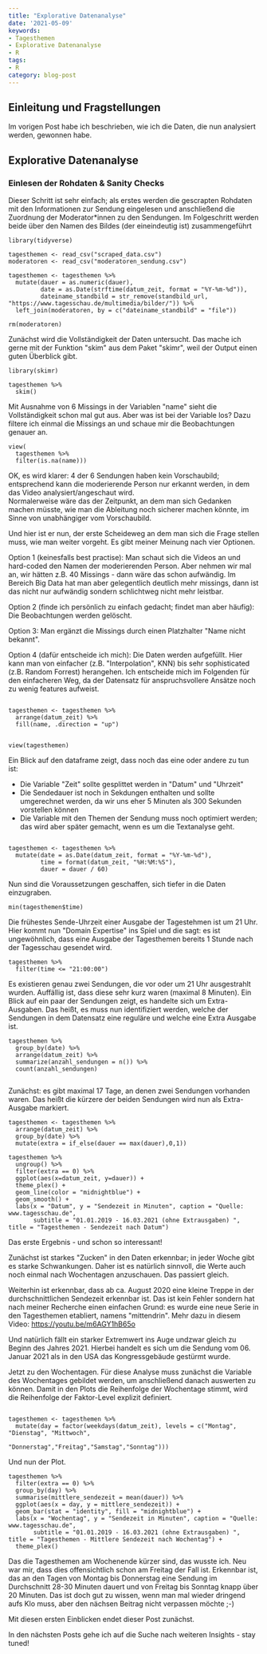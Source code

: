 ```yaml
---
title: "Explorative Datenanalyse"
date: '2021-05-09'
keywords:
- Tagesthemen
- Explorative Datenanalyse
- R
tags:
- R
category: blog-post
---
```


## Einleitung und Fragstellungen

Im vorigen Post habe ich beschrieben, wie ich die Daten, die nun analysiert werden, gewonnen habe.


## Explorative Datenanalyse

### Einlesen der Rohdaten & Sanity Checks

Dieser Schritt ist sehr einfach; als erstes werden die gescrapten Rohdaten mit den Informationen zur Sendung eingelesen und anschließend die Zuordnung der Moderator*innen zu den Sendungen. Im Folgeschritt werden beide über den Namen des Bildes (der eineindeutig ist) zusammengeführt

```{r}
library(tidyverse)

tagesthemen <- read_csv("scraped_data.csv")
moderatoren <- read_csv("moderatoren_sendung.csv")

tagesthemen <- tagesthemen %>% 
  mutate(dauer = as.numeric(dauer),
         date = as.Date(strftime(datum_zeit, format = "%Y-%m-%d")),
         dateiname_standbild = str_remove(standbild_url, "https://www.tagesschau.de/multimedia/bilder/")) %>% 
  left_join(moderatoren, by = c("dateiname_standbild" = "file"))

rm(moderatoren)

```

Zunächst wird die Vollständigkeit der Daten untersucht. Das mache ich gerne mit der Funktion "skim" aus dem Paket "skimr", weil der Output einen guten Überblick gibt.

```{r}
library(skimr)

tagesthemen %>% 
  skim()
```
Mit Ausnahme von 6 Missings in der Variablen "name" sieht die Vollständigkeit schon mal gut aus.
Aber was ist bei der Variable los? Dazu filtere ich einmal die Missings an und schaue mir die Beobachtungen genauer an.

```{r}
view( 
  tagesthemen %>% 
  filter(is.na(name)))
```

OK, es wird klarer: 4 der 6 Sendungen haben kein Vorschaubild; entsprechend kann die moderierende Person nur erkannt werden, in dem das Video analysiert/angeschaut wird.  
Normalerweise wäre das der Zeitpunkt, an dem man sich Gedanken machen müsste, wie man die Ableitung noch sicherer machen könnte, im Sinne von unabhängiger vom Vorschaubild. 

Und hier ist er nun, der erste Scheideweg an dem man sich die Frage stellen muss, wie man weiter vorgeht.
Es gibt meiner Meinung nach vier Optionen. 

Option 1 (keinesfalls best practise): Man schaut sich die Videos an und hard-coded den Namen der moderierenden Person. Aber nehmen wir mal an, wir hätten z.B. 40 Missings - dann wäre das schon aufwändig.
Im Bereich Big Data hat man aber gelegentlich deutlich mehr missings, dann ist das nicht nur aufwändig sondern schlichtweg nicht mehr leistbar.

Option 2 (finde ich persönlich zu einfach gedacht; findet man aber häufig): Die Beobachtungen werden gelöscht.

Option 3: Man ergänzt die Missings durch einen Platzhalter "Name nicht bekannt".

Option 4 (dafür entscheide ich mich): Die Daten werden aufgefüllt. Hier kann man von einfacher (z.B. "Interpolation", KNN) bis sehr sophisticated (z.B. Random Forrest) herangehen. Ich entscheide mich im Folgenden für den einfacheren Weg, da der Datensatz für anspruchsvollere Ansätze noch zu wenig features aufweist.


```{r}

tagesthemen <- tagesthemen %>% 
  arrange(datum_zeit) %>% 
  fill(name, .direction = "up")


view(tagesthemen)

```

Ein Blick auf den dataframe zeigt, dass noch das eine oder andere zu tun ist:

- Die Variable "Zeit" sollte gesplittet werden in "Datum" und "Uhrzeit"
- Die Sendedauer ist noch in Sekdungen enthalten und sollte umgerechnet werden, da wir uns eher 5 Minuten als 300 Sekunden vorstellen können
- Die Variable mit den Themen der Sendung muss noch optimiert werden; das wird aber später gemacht, wenn es um die Textanalyse geht.

```{r}

tagesthemen <- tagesthemen %>% 
  mutate(date = as.Date(datum_zeit, format = "%Y-%m-%d"),
         time = format(datum_zeit, "%H:%M:%S"),
         dauer = dauer / 60)
```

Nun sind die Voraussetzungen geschaffen, sich tiefer in die Daten einzugraben.

```{r}
min(tagesthemen$time)
```

Die frühestes Sende-Uhrzeit einer Ausgabe der Tagestehmen ist um 21 Uhr.
Hier kommt nun "Domain Expertise" ins Spiel und die sagt: es ist ungewöhnlich, dass eine Ausgabe der Tagesthemen bereits 1 Stunde nach der Tagesschau gesendet wird. 

```{r}
tagesthemen %>% 
  filter(time <= "21:00:00")

```

Es existieren genau zwei Sendungen, die vor oder um 21 Uhr ausgestrahlt wurden. 
Auffällig ist, dass diese sehr kurz waren (maximal 8 Minuten). Ein Blick auf ein paar der Sendungen zeigt, es handelte sich um Extra-Ausgaben. Das heißt, es muss nun identifiziert werden, welche der Sendungen in dem Datensatz eine reguläre und welche eine Extra Ausgabe ist.

```{r}
tagesthemen %>% 
  group_by(date) %>% 
  arrange(datum_zeit) %>% 
  summarize(anzahl_sendungen = n()) %>% 
  count(anzahl_sendungen)


```

Zunächst: es gibt maximal 17 Tage, an denen zwei Sendungen vorhanden waren.
Das heißt die kürzere der beiden Sendungen wird nun als Extra-Ausgabe markiert.

```{r}
tagesthemen <- tagesthemen %>% 
  arrange(datum_zeit) %>% 
  group_by(date) %>% 
  mutate(extra = if_else(dauer == max(dauer),0,1))
```

```{r}
tagesthemen %>% 
  ungroup() %>% 
  filter(extra == 0) %>%
  ggplot(aes(x=datum_zeit, y=dauer)) +
  theme_plex() +
  geom_line(color = "midnightblue") +
  geom_smooth() +
  labs(x = "Datum", y = "Sendezeit in Minuten", caption = "Quelle: www.tagesschau.de", 
       subtitle = "01.01.2019 - 16.03.2021 (ohne Extrausgaben) ", title = "Tagesthemen - Sendezeit nach Datum")

```

Das erste Ergebnis - und schon so interessant!

Zunächst ist starkes "Zucken" in den Daten erkennbar; in jeder Woche gibt es starke Schwankungen.
Daher ist es natürlich sinnvoll, die Werte auch noch einmal nach Wochentagen anzuschauen. Das passiert gleich.

Weiterhin ist erkennbar, dass ab ca. August 2020 eine kleine Treppe in der durchschnittlichen Sendezeit erkennbar ist.
Das ist kein Fehler sondern hat nach meiner Recherche einen einfachen Grund: es wurde eine neue Serie in den Tagesthemen etabliert, namens "mittendrin". Mehr dazu in diesem Video: https://youtu.be/m6AGY1hB65o

Und natürlich fällt ein starker Extremwert ins Auge undzwar gleich zu Beginn des Jahres 2021.
Hierbei handelt es sich um die Sendung vom 06. Januar 2021 als in den USA das Kongressgebäude gestürmt wurde.

Jetzt zu den Wochentagen. Für diese Analyse muss zunächst die Variable des Wochentages gebildet werden, um anschließend danach auswerten zu können. Damit in den Plots die Reihenfolge der Wochentage stimmt, wird die Reihenfolge der Faktor-Level explizit definiert.

```{r}

tagesthemen <- tagesthemen %>% 
  mutate(day = factor(weekdays(datum_zeit), levels = c("Montag", "Dienstag", "Mittwoch",
                                                       "Donnerstag","Freitag","Samstag","Sonntag"))) 

```

Und nun der Plot.

```{r}
tagesthemen %>% 
  filter(extra == 0) %>% 
  group_by(day) %>% 
  summarise(mittlere_sendezeit = mean(dauer)) %>% 
  ggplot(aes(x = day, y = mittlere_sendezeit)) +
  geom_bar(stat = "identity", fill = "midnightblue") +
  labs(x = "Wochentag", y = "Sendezeit in Minuten", caption = "Quelle: www.tagesschau.de", 
       subtitle = "01.01.2019 - 16.03.2021 (ohne Extrausgaben) ", title = "Tagesthemen - Mittlere Sendezeit nach Wochentag") + 
  theme_plex()
```
Das die Tagesthemen am Wochenende kürzer sind, das wusste ich. Neu war mir, dass dies offensichtlich schon am Freitag der Fall ist. 
Erkennbar ist, das an den Tagen von Montag bis Donnerstag eine Sendung im Durchschnitt 28-30 Minuten dauert und von Freitag bis Sonntag knapp über 20 Minuten. Das ist doch gut zu wissen, wenn man mal wieder dringend aufs Klo muss, aber den nächsen Beitrag nicht verpassen möchte ;-)

Mit diesen ersten Einblicken endet dieser Post zunächst.

In den nächsten Posts gehe ich auf die Suche nach weiteren Insights - stay tuned!